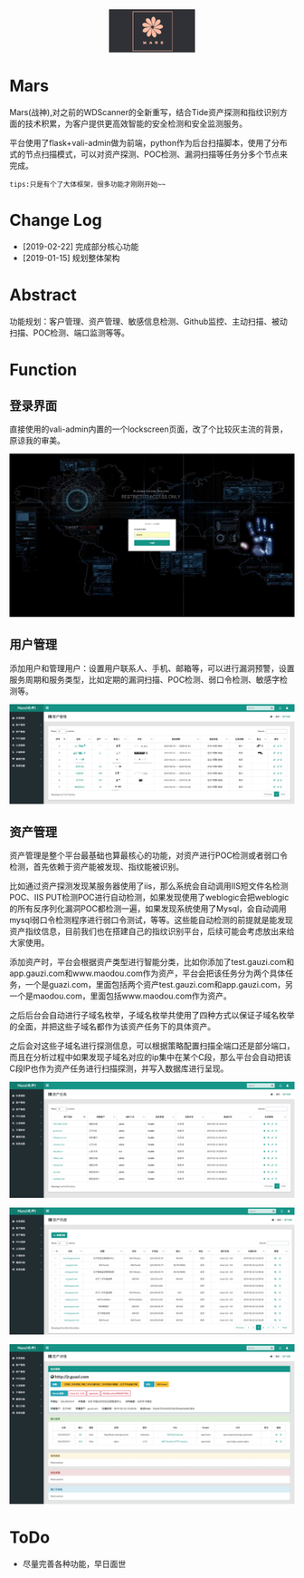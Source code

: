 <div align=center><img src=images/logo.png width=30% ></div>

# Mars

Mars(战神),对之前的WDScanner的全新重写，结合Tide资产探测和指纹识别方面的技术积累，为客户提供更高效智能的安全检测和安全监测服务。

平台使用了flask+vali-admin做为前端，python作为后台扫描脚本，使用了分布式的节点扫描模式，可以对资产探测、POC检测、漏洞扫描等任务分多个节点来完成。


```
tips:只是有个了大体框架，很多功能才刚刚开始~~

```

# Change Log

- [2019-02-22] 完成部分核心功能
- [2019-01-15] 规划整体架构
 
# Abstract

功能规划：客户管理、资产管理、敏感信息检测、Github监控、主动扫描、被动扫描、POC检测、端口监测等等。


# Function

## 登录界面
直接使用的vali-admin内置的一个lockscreen页面，改了个比较灰主流的背景，原谅我的审美。

![pic](images/pic1.jpg)

## 用户管理
添加用户和管理用户：设置用户联系人、手机、邮箱等，可以进行漏洞预警，设置服务周期和服务类型，比如定期的漏洞扫描、POC检测、弱口令检测、敏感字检测等。

![pic](images/pic2.jpg)


## 资产管理
资产管理是整个平台最基础也算最核心的功能，对资产进行POC检测或者弱口令检测，首先依赖于资产能被发现、指纹能被识别。

比如通过资产探测发现某服务器使用了iis，那么系统会自动调用IIS短文件名检测POC、IIS PUT检测POC进行自动检测，如果发现使用了weblogic会把weblogic的所有反序列化漏洞POC都检测一遍，如果发现系统使用了Mysql，会自动调用mysql弱口令检测程序进行弱口令测试，等等。这些能自动检测的前提就是能发现资产指纹信息，目前我们也在搭建自己的指纹识别平台，后续可能会考虑放出来给大家使用。

添加资产时，平台会根据资产类型进行智能分类，比如你添加了test.gauzi.com和app.gauzi.com和www.maodou.com作为资产，平台会把该任务分为两个具体任务，一个是guazi.com，里面包括两个资产test.gauzi.com和app.gauzi.com，另一个是maodou.com，里面包括www.maodou.com作为资产。

之后后台会自动进行子域名枚举，子域名枚举共使用了四种方式以保证子域名枚举的全面，并把这些子域名都作为该资产任务下的具体资产。

之后会对这些子域名进行探测信息，可以根据策略配置扫描全端口还是部分端口，而且在分析过程中如果发现子域名对应的ip集中在某个C段，那么平台会自动把该C段IP也作为资产任务进行扫描探测，并写入数据库进行呈现。

![pic](images/pic3.jpg)

![pic](images/pic4.jpg)

![pic](images/pic5.jpg)


# ToDo

- 尽量完善各种功能，早日面世





